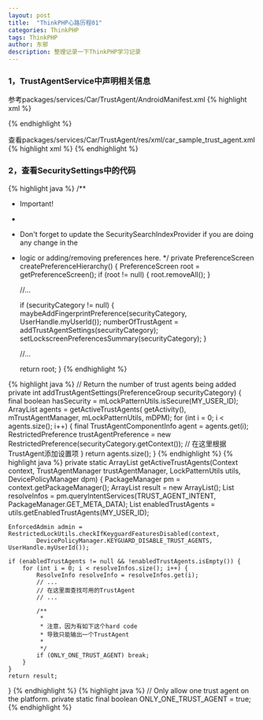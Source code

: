 ```yaml
---
layout: post
title:  "ThinkPHP心路历程01"
categories: ThinkPHP
tags: ThinkPHP
author: 东邪
description: 整理记录一下ThinkPHP学习记录
---
```


###  1，TrustAgentService中声明相关信息
参考packages/services/Car/TrustAgent/AndroidManifest.xml
{% highlight xml %}
<!-- CarUnlockService needs to be direct boot aware, since the trust agent
     binds to it during direct boot.-->
<service android:name=".CarUnlockService"
         android:directBootAware="true">
    <!-- Warning: the meta data must be included if the service is direct boot aware.
         If not included, the device will crash before boot completes. Rendering the device
         unusable. -->
    <meta-data android:name="android.service.trust.trustagent"
               android:resource="@xml/car_sample_trust_agent"/>
</service>
{% endhighlight %}

查看packages/services/Car/TrustAgent/res/xml/car_sample_trust_agent.xml
{% highlight xml %}
<trust-agent xmlns:android="http://schemas.android.com/apk/res/android"
             xmlns:priv-android="http://schemas.android.com/apk/prv/res/android"
             android:settingsActivity=".MainActivity"
             priv-android:unlockProfile="true" />
{% endhighlight %}


### 2，查看SecuritySettings中的代码
{% highlight java %}
/**
 * Important!
 *
 * Don't forget to update the SecuritySearchIndexProvider if you are doing any change in the
 * logic or adding/removing preferences here.
 */
private PreferenceScreen createPreferenceHierarchy() {
    PreferenceScreen root = getPreferenceScreen();
    if (root != null) {
        root.removeAll();
    }

	//...
		
    if (securityCategory != null) {
        maybeAddFingerprintPreference(securityCategory, UserHandle.myUserId());
        numberOfTrustAgent = addTrustAgentSettings(securityCategory);
        setLockscreenPreferencesSummary(securityCategory);
    }

	//...
		
    return root;
}
{% endhighlight %}

{% highlight java %}
// Return the number of trust agents being added
private int addTrustAgentSettings(PreferenceGroup securityCategory) {
    final boolean hasSecurity = mLockPatternUtils.isSecure(MY_USER_ID);
    ArrayList<TrustAgentComponentInfo> agents = getActiveTrustAgents(
        getActivity(), mTrustAgentManager, mLockPatternUtils, mDPM);
    for (int i = 0; i < agents.size(); i++) {
        final TrustAgentComponentInfo agent = agents.get(i);
        RestrictedPreference trustAgentPreference =
                new RestrictedPreference(securityCategory.getContext());
        // 在这里根据TrustAgent添加设置项
    }
    return agents.size();
}
{% endhighlight %}
{% highlight java %}
private static ArrayList<TrustAgentComponentInfo> getActiveTrustAgents(Context context,
    TrustAgentManager trustAgentManager, LockPatternUtils utils,
    DevicePolicyManager dpm) {
    PackageManager pm = context.getPackageManager();
    ArrayList<TrustAgentComponentInfo> result = new ArrayList<TrustAgentComponentInfo>();
    List<ResolveInfo> resolveInfos = pm.queryIntentServices(TRUST_AGENT_INTENT,
            PackageManager.GET_META_DATA);
    List<ComponentName> enabledTrustAgents = utils.getEnabledTrustAgents(MY_USER_ID);

    EnforcedAdmin admin = RestrictedLockUtils.checkIfKeyguardFeaturesDisabled(context,
            DevicePolicyManager.KEYGUARD_DISABLE_TRUST_AGENTS, UserHandle.myUserId());

    if (enabledTrustAgents != null && !enabledTrustAgents.isEmpty()) {
        for (int i = 0; i < resolveInfos.size(); i++) {
            ResolveInfo resolveInfo = resolveInfos.get(i);
            // ...
            // 在这里面查找可用的TrustAgent
            // ...
            
            /**
             *
             * 注意，因为有如下这个hard code
             * 导致只能输出一个TrustAgent
             *
             */
            if (ONLY_ONE_TRUST_AGENT) break;
        }
    }
    return result;
}
{% endhighlight %}
{% highlight java %}
// Only allow one trust agent on the platform.
private static final boolean ONLY_ONE_TRUST_AGENT = true;
{% endhighlight %}
<!-- 后面是文章参考资料 -->
